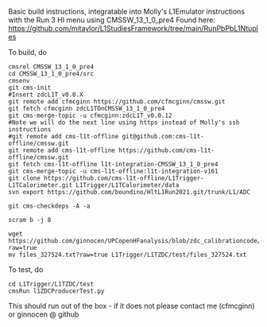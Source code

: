 Basic build instructions, integratable into Molly's L1Emulator instructions with the Run 3 HI menu using CMSSW_13_1_0_pre4
Found here: https://github.com/mitaylor/L1StudiesFramework/tree/main/RunPbPbL1Ntuples

To build, do
```
cmsrel CMSSW_13_1_0_pre4
cd CMSSW_13_1_0_pre4/src
cmsenv
git cms-init
#Insert zdcL1T_v0.0.X
git remote add cfmcginn https://github.com/cfmcginn/cmssw.git
git fetch cfmcginn zdcL1TOnCMSSW_13_1_0_pre4
git cms-merge-topic -u cfmcginn:zdcL1T_v0.0.12
#Note we will do the next line using https instead of Molly's ssh instructions
#git remote add cms-l1t-offline git@github.com:cms-l1t-offline/cmssw.git
git remote add cms-l1t-offline https://github.com/cms-l1t-offline/cmssw.git
git fetch cms-l1t-offline l1t-integration-CMSSW_13_1_0_pre4
git cms-merge-topic -u cms-l1t-offline:l1t-integration-v161
git clone https://github.com/cms-l1t-offline/L1Trigger-L1TCalorimeter.git L1Trigger/L1TCalorimeter/data
svn export https://github.com/boundino/HltL1Run2021.git/trunk/L1/ADC

git cms-checkdeps -A -a

scram b -j 8

wget https://github.com/ginnocen/UPCopenHFanalysis/blob/zdc_calibrationcode/zdc_calibration/newZDCAnalyzer/test/files_327524.txt?raw=true
mv files_327524.txt?raw=true L1Trigger/L1TZDC/test/files_327524.txt
```

To test, do
```
cd L1Trigger/L1TZDC/test
cmsRun l1ZDCProducerTest.py
```

This should run out of the box - if it does not please contact me (cfmcginn) or ginnocen @ github